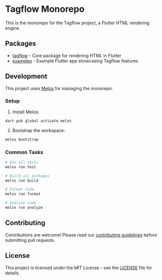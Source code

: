 # Tagflow Monorepo

This is the monorepo for the Tagflow project, a Flutter HTML rendering engine.

## Packages

- [tagflow](packages/tagflow) - Core package for rendering HTML in Flutter
- [examples](examples/tagflow) - Example Flutter app showcasing Tagflow features

## Development

This project uses [Melos](https://melos.invertase.dev) for managing the monorepo.

### Setup

1. Install Melos:

```bash
dart pub global activate melos
```

2. Bootstrap the workspace:

```bash
melos bootstrap
```

### Common Tasks

```bash
# Run all tests
melos run test

# Build all packages
melos run build

# Format code
melos run format

# Analyze code
melos run analyze
```

## Contributing

Contributions are welcome! Please read our [contributing guidelines](CONTRIBUTING.md) before submitting pull requests.

## License

This project is licensed under the MIT License - see the [LICENSE](LICENSE) file for details.
